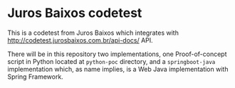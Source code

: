 # Juros Baixos codetest

This is a codetest from Juros Baixos which integrates with http://codetest.jurosbaixos.com.br/api-docs/ API.

There will be in this repository two implementations, one Proof-of-concept script in Python located at `python-poc` directory, and a `springboot-java` implementation which, as name implies, is a Web Java implementation with Spring Framework.